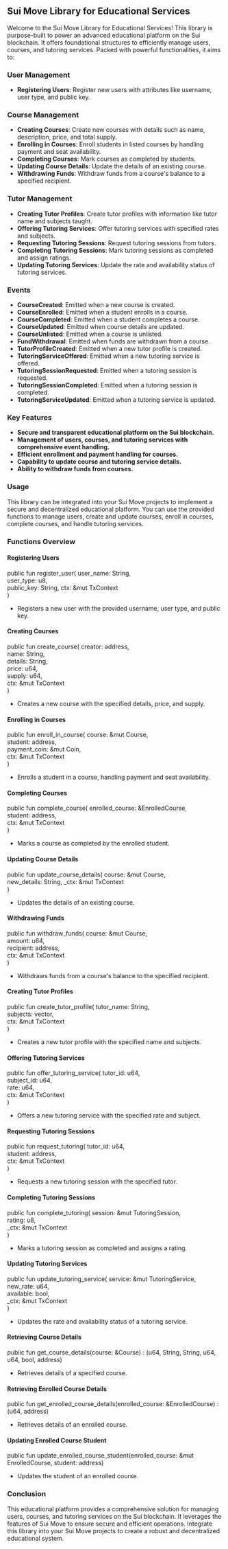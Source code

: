 ## Sui Move Library for Educational Services

Welcome to the Sui Move Library for Educational Services! This library is purpose-built to power an advanced educational platform on the Sui blockchain. It offers foundational structures to efficiently manage users, courses, and tutoring services. Packed with powerful functionalities, it aims to:

### User Management
- **Registering Users**: Register new users with attributes like username, user type, and public key.

### Course Management
- **Creating Courses**: Create new courses with details such as name, description, price, and total supply.
- **Enrolling in Courses**: Enroll students in listed courses by handling payment and seat availability.
- **Completing Courses**: Mark courses as completed by students.
- **Updating Course Details**: Update the details of an existing course.
- **Withdrawing Funds**: Withdraw funds from a course's balance to a specified recipient.

### Tutor Management
- **Creating Tutor Profiles**: Create tutor profiles with information like tutor name and subjects taught.
- **Offering Tutoring Services**: Offer tutoring services with specified rates and subjects.
- **Requesting Tutoring Sessions**: Request tutoring sessions from tutors.
- **Completing Tutoring Sessions**: Mark tutoring sessions as completed and assign ratings.
- **Updating Tutoring Services**: Update the rate and availability status of tutoring services.

### Events
- **CourseCreated**: Emitted when a new course is created.
- **CourseEnrolled**: Emitted when a student enrolls in a course.
- **CourseCompleted**: Emitted when a student completes a course.
- **CourseUpdated**: Emitted when course details are updated.
- **CourseUnlisted**: Emitted when a course is unlisted.
- **FundWithdrawal**: Emitted when funds are withdrawn from a course.
- **TutorProfileCreated**: Emitted when a new tutor profile is created.
- **TutoringServiceOffered**: Emitted when a new tutoring service is offered.
- **TutoringSessionRequested**: Emitted when a tutoring session is requested.
- **TutoringSessionCompleted**: Emitted when a tutoring session is completed.
- **TutoringServiceUpdated**: Emitted when a tutoring service is updated.

### Key Features
- **Secure and transparent educational platform on the Sui blockchain.**
- **Management of users, courses, and tutoring services with comprehensive event handling.**
- **Efficient enrollment and payment handling for courses.**
- **Capability to update course and tutoring service details.**
- **Ability to withdraw funds from courses.**

### Usage
This library can be integrated into your Sui Move projects to implement a secure and decentralized educational platform. You can use the provided functions to manage users, create and update courses, enroll in courses, complete courses, and handle tutoring services.

### Functions Overview

#### Registering Users

public fun register_user(
    user_name: String,  
    user_type: u8,         
    public_key: String, 
    ctx: &mut TxContext     
)

- Registers a new user with the provided username, user type, and public key.

#### Creating Courses

public fun create_course(
    creator: address,       
    name: String,       
    details: String,    
    price: u64,             
    supply: u64,            
    ctx: &mut TxContext     
)

- Creates a new course with the specified details, price, and supply.

#### Enrolling in Courses

public fun enroll_in_course(
    course: &mut Course,     
    student: address,        
    payment_coin: &mut Coin<SUI>,  
    ctx: &mut TxContext      
)

- Enrolls a student in a course, handling payment and seat availability.

#### Completing Courses

public fun complete_course(
    enrolled_course: &EnrolledCourse,  
    student: address,  
    ctx: &mut TxContext  
)

- Marks a course as completed by the enrolled student.

#### Updating Course Details

public fun update_course_details(
    course: &mut Course,     
    new_details: String, 
    _ctx: &mut TxContext     
)

- Updates the details of an existing course.

#### Withdrawing Funds

public fun withdraw_funds(
    course: &mut Course,     
    amount: u64,             
    recipient: address,      
    ctx: &mut TxContext      
)

- Withdraws funds from a course's balance to the specified recipient.

#### Creating Tutor Profiles

public fun create_tutor_profile(
    tutor_name: String,  
    subjects: vector<String>,  
    ctx: &mut TxContext      
)

- Creates a new tutor profile with the specified name and subjects.

#### Offering Tutoring Services

public fun offer_tutoring_service(
    tutor_id: u64,           
    subject_id: u64,         
    rate: u64,               
    ctx: &mut TxContext      
)

- Offers a new tutoring service with the specified rate and subject.

#### Requesting Tutoring Sessions

public fun request_tutoring(
    tutor_id: u64,           
    student: address,        
    ctx: &mut TxContext      
)

- Requests a new tutoring session with the specified tutor.

#### Completing Tutoring Sessions

public fun complete_tutoring(
    session: &mut TutoringSession,  
    rating: u8,                    
    _ctx: &mut TxContext           
)

- Marks a tutoring session as completed and assigns a rating.

#### Updating Tutoring Services

public fun update_tutoring_service(
    service: &mut TutoringService,  
    new_rate: u64,                  
    available: bool,                
    _ctx: &mut TxContext            
)

- Updates the rate and availability status of a tutoring service.

#### Retrieving Course Details

public fun get_course_details(course: &Course) : (u64, String, String, u64, u64, bool, address)

- Retrieves details of a specified course.

#### Retrieving Enrolled Course Details

public fun get_enrolled_course_details(enrolled_course: &EnrolledCourse) : (u64, address)

- Retrieves details of an enrolled course.

#### Updating Enrolled Course Student

public fun update_enrolled_course_student(enrolled_course: &mut EnrolledCourse, student: address)

- Updates the student of an enrolled course.

### Conclusion
This educational platform provides a comprehensive solution for managing users, courses, and tutoring services on the Sui blockchain. It leverages the features of Sui Move to ensure secure and efficient operations. Integrate this library into your Sui Move projects to create a robust and decentralized educational system.
